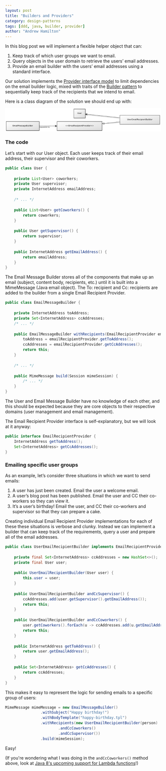 ```yaml
---
layout: post
title: "Builders and Providers"
category: design-patterns
tags: [ddd, java, builder, provider]
author: "Andrew Hamilton"
---
```


In this blog post we will implement a flexible helper object that can:

  1. Keep track of which user groups we want to email.
  2. Query objects in the user domain to retrieve the users’ email addresses.
  3. Provide an email builder with the users’ email addresses using a standard interface.

Our solution implements the [Provider interface model](http://en.wikipedia.org/wiki/Provider_model) to limit dependencies on the email builder logic, mixed with traits of the [Builder pattern](http://en.wikipedia.org/wiki/Builder_pattern) to sequentially keep track of the recipients that we intend to email.

<!--end excerpt-->

Here is a class diagram of the solution we should end up with:

![class diagram](/assets/images/2013-12-07-builders-and-providers/class-diagram.png "Class diagram of EmailBuilder, EmailRecipientProvider, UserEmailRecipientBuilder and User.")

### The code

Let’s start with our User object. Each user keeps track of their email address, their supervisor and their coworkers.

```java
public class User {

    private List<User> coworkers;
    private User supervisor;
    private InternetAddress emailAddress;

    /* ... */

    public List<User> getCoworkers() {
        return coworkers;
    }

    public User getSupervisor() {
        return supervisor;
    }

    public InternetAddress getEmailAddress() {
        return emailAddress;
    }
}
```

The Email Message Builder stores all of the components that make up an email (subject, content body, recipients, etc.) until it is built into a MimeMessage (Java email object). The To: recipient and Cc: recipients are added to the builder from a single Email Recipient Provider.

```java
public class EmailMessageBuilder {

    private InternetAddress toAddress;
    private Set<InternetAddress> ccAddresses;
    /* ... */

    public EmailMessageBuilder withRecipients(EmailRecipientProvider emailRecipientProvider) {
        toAddress = emailRecipientProvider.getToAddress();
        ccAddresses = emailRecipientProvider.getCcAddresses();
        return this;
    }

    /* ... */

    public MimeMessage build(Session mimeSession) {
        /* ... */
    }
}
```

The User and Email Message Builder have no knowledge of each other, and this should be expected because they are core objects to their respective domains (user management and email management).

The Email Recipient Provider interface is self-explanatory, but we will look at it anyway:

```java
public interface EmailRecipientProvider {
    InternetAddress getToAddress();
    Set<InternetAddress> getCcAddresses();
}
```

### Emailing specific user groups

As an example, let’s consider three situations in which we want to send emails:

  1. A user has just been created. Email the user a welcome email.
  2. A user’s blog post has been published. Email the user and CC their co-workers so they can view it.
  3. It’s a user’s birthday! Email the user, and CC their co-workers and supervisor so that they can prepare a cake.

Creating individual Email Recipient Provider implementations for each of these these situations is verbose and clunky. Instead we can implement a builder that can keep track of the requirements, query a user and prepare all of the email addresses.

```java
public class UserEmailRecipientBuilder implements EmailRecipientProvider {

    private final Set<InternetAddress> ccAddresses = new HashSet<>();
    private final User user;

    public UserEmailRecipientBuilder(User user) {
        this.user = user;
    }

    public UserEmailRecipientBuilder andCcSupervisor() {
        ccAddresses.add(user.getSupervisor().getEmailAddress());
        return this;
    }

    public UserEmailRecipientBuilder andCcCoworkers() {
        user.getCoworkers().forEach(u -> ccAddresses.add(u.getEmailAddress()));
        return this;
    }

    public InternetAddress getToAddress() {
        return user.getEmailAddress();
    }

    public Set<InternetAddress> getCcAddresses() {
        return ccAddresses;
    }
}
```

This makes it easy to represent the logic for sending emails to a specific group of users:

```java
MimeMessage mimeMessage = new EmailMessageBuilder()
                .withSubject("Happy birthday!")
                .withBodyTemplate("happy-birthday.tpl")
                .withRecipients(new UserEmailRecipientBuilder(person)
                        .andCcCoworkers()
                        .andCcSupervisor())
                .build(mimeSession);
```
Easy!

(If you're wondering what I was doing in the `andCcCoworkers()` method above, look at [Java 8's upcoming support for Lambda functions](http://docs.oracle.com/javase/tutorial/java/javaOO/lambdaexpressions.html)!)
